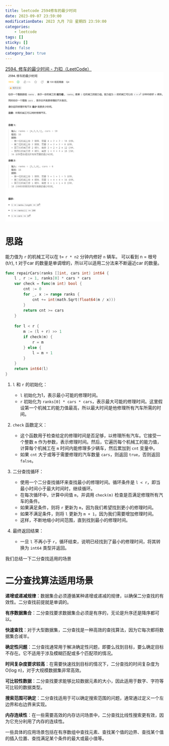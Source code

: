 ```yaml
---
title: leetcode 2594修车的最少时间
date: 2023-09-07 23:59:00
modificationDate: 2023 九月 7日 星期四 23:59:00
categories: 
	- leetcode
tags: []
sticky: []
hide: false
category_bar: true
---
```

[2594. 修车的最少时间 - 力扣（LeetCode）](https://leetcode.cn/problems/minimum-time-to-repair-cars/description/?envType=daily-question&envId=2023-09-07)
![](../../imgs/Pasted%20image%2020230908000057.png)
# 思路
能力值为 `r` 的机械工可以在 t= `r * n2` 分钟内修好 `n` 辆车。
可以看到 n = 根号(t/r), t 对于car 的数量是单调增的，所以可以适用二分法来不断逼近car 的数量。


```go
func repairCars(ranks []int, cars int) int64 {
    l , r := 1, ranks[0] * cars * cars
    var check = func(m int) bool {
        cnt := 0
        for _, x := range ranks {
            cnt += int(math.Sqrt(float64(m / x)))
        }
        return cnt >= cars
    }
        
    for l < r {
        m := (l + r) >> 1
        if check(m) {
            r = m
        } else {
            l = m + 1
        }
    }
    return int64(l)
}


```


1. `l` 和 `r` 的初始化：
    
    - `l` 初始化为1，表示最小可能的修理时间。
    - `r` 初始化为 `ranks[0] * cars * cars`，表示最大可能的修理时间。这里假设第一个机械工的能力值最高，所以最大时间是他修理所有汽车所需的时间。
2. `check` 函数定义：
    
    - 这个函数用于检查给定的修理时间是否足够，以修理所有汽车。它接受一个整数 `m` 作为参数，表示修理时间。然后，它遍历每个机械工的能力值，计算每个机械工在 `m` 时间内能修理多少辆车，然后累加到 `cnt` 变量中。
    - 如果 `cnt` 大于或等于需要修理的汽车数量 `cars`，则返回 `true`，否则返回 `false`。
3. 二分查找循环：
    
    - 使用一个二分查找循环来查找最小的修理时间。循环条件是 `l < r`，即当最小时间小于最大时间时，继续循环。
    - 在每次循环中，计算中间值 `m`，并调用 `check(m)` 检查是否满足修理所有汽车的条件。
    - 如果满足条件，则将 `r` 更新为 `m`，因为我们希望找到更小的修理时间。
    - 如果不满足条件，则将 `l` 更新为 `m + 1`，因为我们需要增加修理时间。
    - 这样，不断地缩小时间范围，直到找到最小的修理时间。
4. 最终返回结果：
    
    - 一旦 `l` 不再小于 `r`，循环结束，说明已经找到了最小的修理时间，将其转换为 `int64` 类型并返回。


我们总结一下二分查找适用的场景
# 二分查找算法适用场景

**递增或递减规律**：数据集合必须遵循某种递增或递减的规律，以确保二分查找的有效性。二分查找前提就是单调的。

**有序数据集合**：二分查找要求数据集合必须是有序的，无论是升序还是降序都可以。

**快速查找**：对于大型数据集，二分查找是一种高效的查找算法，因为它每次都将数据集合减半。

**确定性问题**：二分查找通常用于解决确定性问题，即要么找到目标，要么确定目标不存在。它不适用于涉及模糊匹配或多个匹配项的情况。

**时间复杂度要求较高**：在需要快速找到目标的情况下，二分查找的时间复杂度为O(log n)，对于大规模数据集非常高效。

**可比较性数据**：二分查找要求能够比较数据元素的大小，因此适用于数字、字符等可比较的数据类型。

**搜索范围可确定**：二分查找适用于可以确定搜索范围的问题，通常通过定义一个左边界和右边界来实现。

**内存连续性**：在一些需要高效的内存访问场景中，二分查找比线性搜索更有效，因为它充分利用了内存的连续性。

一些具体的应用场景包括在有序数组中查找元素、查找某个值的边界、查找某个值的插入位置、查找满足某个条件的最大或最小值等。